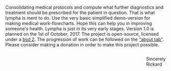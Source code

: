<script>
document.getElementById( "indexsmall").style.backgroundColor="#EFAB00";
document.getElementById( "indextext").style.color="#000000";
document.getElementById( "index").className="menu2active";
</script>
Consolidating medical protocols and compute what further diagnostics and treatment should be prescribed for the patient in question. That is what <span class="sc">lympha</span> is ment to do. Use the very basic simplified demo-version for making medical work-flowcharts. Hope this can help you in improving someone's health. <span class="sc">Lympha</span> is just in its very early stages. Version 1.0 is planned on the 1st of October, 2017. The project is open-source, licensed under a <a href="http://opensource.org/licenses/BSD-2-Clause"><span class="sc">bsd 2</span></a>. The progression of work can be followed on the <a href="about.md">"about tab"</a>. Please consider making a donation in order to make this project possible.
</p>
</p>
<p>
<img url="https://avatars3.githubusercontent.com/u/16224494?v=3&s=80" style="float:left;"/>
<p style="float:right;text-align:left;">Sincerely<br>Rickard</p>
<p>
